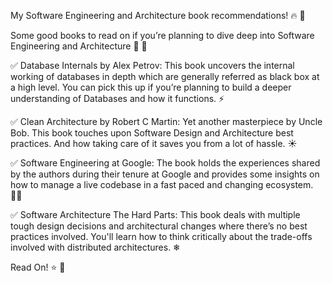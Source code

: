 My Software Engineering and Architecture book recommendations! 🔥 🧡

Some good books to read on if you’re planning to dive deep into Software Engineering and Architecture 💯 🚀

✅ Database Internals by Alex Petrov: This book uncovers the internal working of databases in depth which are generally referred as black box at a high level. You can pick this up if you’re planning to build a deeper understanding of Databases and how it functions. ⚡

✅ Clean Architecture by Robert C Martin: Yet another masterpiece by Uncle Bob. This book touches upon Software Design and Architecture best practices. And how taking care of it saves you from a lot of hassle. ☀

✅ Software Engineering at Google: The book holds the experiences shared by the authors during their tenure at Google and provides some insights on how to manage a live codebase in a fast paced and changing ecosystem. 👨‍💻

✅ Software Architecture The Hard Parts: This book deals with multiple tough design decisions and architectural changes where there’s no best practices involved. You'll learn how to think critically about the trade-offs involved with distributed architectures. ❄

Read On! ⭐ 🚀
